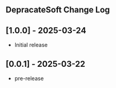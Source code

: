 ## DepracateSoft Change Log

## [1.0.0] - 2025-03-24
 - Initial release
## [0.0.1] - 2025-03-22
 - pre-release
 
